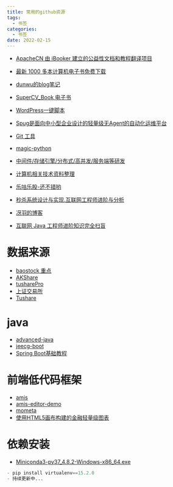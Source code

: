 ```yaml
---
title: 常用的github资源
tags:
  - 书签 
categories:
  - 书签 
date: 2022-02-15
---
```


- [ApacheCN 由 iBooker 建立的公益性文档和教程翻译项目](https://github.com/apachecn)

- [最新 1000 多本计算机电子书免费下载](https://github.com/itdevbooks/pdf)

- [dunwu的blog笔记](https://github.com/dunwu/blog)
- [SuperCV_Book 电子书](https://github.com/SuperCV/Book)
- [WordPress一键脚本](https://github.com/jackerzz/wordpress)

- [Spug是面向中小型企业设计的轻量级无Agent的自动化运维平台](https://github.com/jackerzz/spug)
- [Git 工具](https://git-scm.com/book/zh/v2)
- [magic-python](https://github.com/iswbm/magic-python)
- [中间件/存储引擎/分布式/高并发/服务端等研发](https://github.com/y123456yz)
- [计算机相关技术资料整理](https://github.com/EZLippi/practical-programming-books)
- [乐咕乐股-还不错哟](https://www.legulegu.com/stockdata/averageposition)
- [秒杀系统设计与实现.互联网工程师进阶与分析](https://github.com/qiurunze123/miaosha)
- [冴羽的博客](https://github.com/mqyqingfeng/Blog)
- [互联网 Java 工程师进阶知识完全扫盲](https://github.com/doocs/advanced-java)

# 数据来源

- [baostock 重点](http://baostock.com/baostock/index.php/Python%E5%BC%80%E5%8F%91%E8%B5%84%E6%BA%90) 
- [AKShare](https://www.akshare.xyz/zh_CN/latest/data/stock/stock.html)
- [tusharePro](https://tushare.pro/document/1?doc_id=40)
- [上证交易所](http://www.sse.com.cn/)
- [Tushare](http://tushare.org/index.html#id5)

# java

- [advanced-java](https://github.com/doocs/advanced-java)
- [jeecg-boot](https://github.com/jeecgboot/jeecg-boot)
- [Spring Boot基础教程](https://github.com/dyc87112/SpringBoot-Learning)

# 前端低代码框架

- [amis](https://github.com/baidu/amis)
- [amis-editor-demo](https://github.com/aisuda/amis-editor-demo)
- [mometa](https://github.com/imcuttle/mometa)
- [使用HTML5画布构建的金融轻量级图表](https://github.com/tradingview/lightweight-charts)

# 依赖安装

- [Miniconda3-py37_4.8.2-Windows-x86_64.exe](https://repo.anaconda.com/miniconda/Miniconda3-py37_4.8.2-Windows-x86_64.exe)
```python
- pip install virtualenv==15.2.0
- 持续更新中...